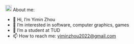<img src="https://images.emojiterra.com/google/android-nougat/512px/1f5a5.png" height="20" width="20"/> About me:
- 👋 Hi, I’m Yimin Zhou
- 👀 I’m interested in software, computer graphics, games
- 🌱 I’m a student at TUD
- 📫 How to reach me: yiminzhou2022@gmail.com

<!---
Yimin-zhou/Yimin-zhou is a ✨ special ✨ repository because its `README.md` (this file) appears on your GitHub profile.
You can click the Preview link to take a look at your changes.
--->

<!-- <img src="https://cdn.iconscout.com/icon/free/png-256/leetcode-3521542-2944960.png" height="20" width="20"/> Leetcode stats:
- ![](https://leetcode-badge.haozibi.dev/v1/Yimin-zhou.svg)
- Problems solve: ![](https://leetcode-badge.haozibi.dev/v1/solved/Yimin-zhou.svg) -->

